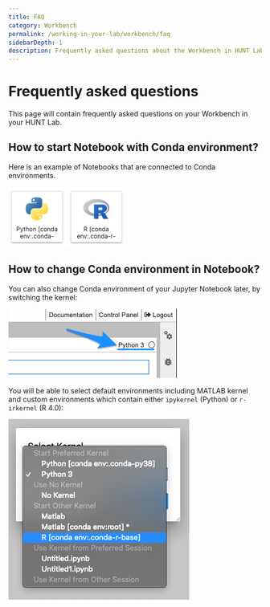```yaml
---
title: FAQ
category: Workbench
permalink: /working-in-your-lab/workbench/faq
sidebarDepth: 1
description: Frequently asked questions about the Workbench in HUNT Lab.
---
```


# Frequently asked questions

This page will contain frequently asked questions on your Workbench in your HUNT Lab.

## How to start Notebook with Conda environment?

Here is an example of Notebooks that are connected to Conda environments.

![wb_notebook_envs.png](./images/wb_notebook_envs.png)

## How to change Conda environment in Notebook?

You can also change Conda environment of your Jupyter Notebook later, by switching the kernel:

![wb_notebook_kernel.png](./images/wb_notebook_kernel.png)

You will be able to select default environments including MATLAB kernel and custom environments which contain either `ipykernel` (Python) or `r-irkernel` (R 4.0):

![wb_notebook_conda_env.png](./images/wb_notebook_conda_env.png)
